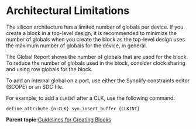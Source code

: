 # Architectural Limitations

The silicon architecture has a limited number of globals per device. If you create a block in a top-level design, it is recommended to minimize the number of globals when you create the block as the top-level design uses the maximum number of globals for the device, in general.

The Global Report shows the number of globals that are used for the block. To reduce the number of globals used in the block, consider clock sharing and using row globals for the block.

To add an internal global on a port, use either the Synplify constraints editor \(SCOPE\) or an SDC file.

For example, to add a `CLKINT` after a CLK, use the following command:

```
define_attribute {n:CLK} syn_insert_buffer {CLKINT}
```

**Parent topic:**[Guidelines for Creating Blocks](GUID-CE57D99F-D4C1-4C4D-B924-2ADC88CB75A9.md)

